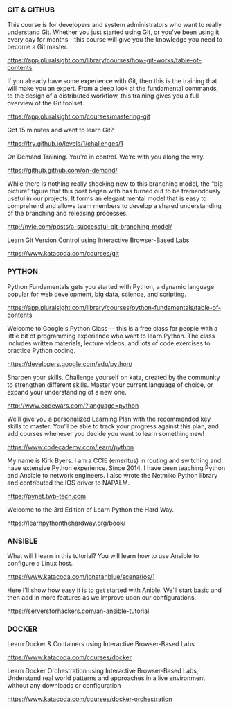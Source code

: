 ### GIT & GITHUB

This course is for developers and system administrators who want to really understand Git. Whether you just started using Git, or you've been using it every day for months - this course will give you the knowledge you need to become a Git master.

https://app.pluralsight.com/library/courses/how-git-works/table-of-contents

If you already have some experience with Git, then this is the training that will make you an expert. From a deep look at the fundamental commands, to the design of a distributed workflow, this training gives you a full overview of the Git toolset.

https://app.pluralsight.com/courses/mastering-git

Got 15 minutes and want to learn Git?

https://try.github.io/levels/1/challenges/1

On Demand Training. You’re in control. We’re with you along the way.

https://github.github.com/on-demand/

While there is nothing really shocking new to this branching model, the “big picture” figure that this post began with has turned out to be tremendously useful in our projects. It forms an elegant mental model that is easy to comprehend and allows team members to develop a shared understanding of the branching and releasing processes.

http://nvie.com/posts/a-successful-git-branching-model/

Learn Git Version Control using Interactive Browser-Based Labs

https://www.katacoda.com/courses/git

### PYTHON

Python Fundamentals gets you started with Python, a dynamic language popular for web development, big data, science, and scripting.

https://app.pluralsight.com/library/courses/python-fundamentals/table-of-contents

Welcome to Google's Python Class -- this is a free class for people with a little bit of programming experience who want to learn Python. The class includes written materials, lecture videos, and lots of code exercises to practice Python coding.

https://developers.google.com/edu/python/


Sharpen your skills. Challenge yourself on kata, created by the community to strengthen different skills. Master your current language of choice, or expand your understanding of a new one.

http://www.codewars.com/?language=python

We’ll give you a personalized Learning Plan with the recommended key skills to master. You’ll be able to track your progress against this plan, and add courses whenever you decide you want to learn something new!

https://www.codecademy.com/learn/python


My name is Kirk Byers. I am a CCIE (emeritus) in routing and switching and have extensive Python experience. Since 2014, I have been teaching Python and Ansible to network engineers. I also wrote the Netmiko Python library and contributed the IOS driver to NAPALM.

https://pynet.twb-tech.com

Welcome to the 3rd Edition of Learn Python the Hard Way.

https://learnpythonthehardway.org/book/

### ANSIBLE

What will I learn in this tutorial? You will learn how to use Ansible to configure a Linux host.

https://www.katacoda.com/jonatanblue/scenarios/1

Here I'll show how easy it is to get started with Anible. We'll start basic and then add in more features as we improve upon our configurations.

https://serversforhackers.com/an-ansible-tutorial


### DOCKER

Learn Docker & Containers using Interactive Browser-Based Labs

https://www.katacoda.com/courses/docker

Learn Docker Orchestration using Interactive Browser-Based Labs, Understand real world patterns and approaches in a live environment without any downloads or configuration

https://www.katacoda.com/courses/docker-orchestration
